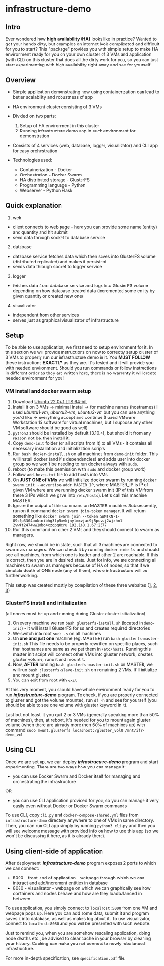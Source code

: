 # infrastructure-demo

## Intro
Ever wondered how **high availability (HA)** looks like in practice? Wanted to get your hands dirty, but examples on internet look complicated and difficult for you to start? This "package" provides you with simple setup to make HA environment ready for you on your own cluster of 3 VMs and application (with CLI) on this cluster that does all the dirty work for you, so you can just start experimenting with high availability right away and see for yourself.

## Overview
- Simple application demonstrating how using containerization can lead to better scalability and robustness of app
- HA environment cluster consisting of 3 VMs
- Divided on two parts:
  1. Setup of HA environment in this cluster
  2. Running infrastructure demo app in such environment for demonstration
  
- Consists of 4 services (web, database, logger, visualizator) and CLI app for easy orchestration
- Technologies used:
  - Containerization - Docker
  - Orchestration - Docker Swarm
  - HA distributed storage - GlusterFS
  - Programming language - Python
  - Webserver - Python Flask  

## Quick explanation
1. web
  - client connects to web page - here you can provide some name (entity) and quantity and hit submit
  - send data through socket to database service
2. database
  - database service fetches data which then saves into GlusterFS volume (distributed replicated) and makes it persistent
  - sends data through socket to logger service
3. logger
  - fetches data from database service and logs into GlusterFS volume depending on how database treated data (incremented some entity by given quantity or created new one)
4. visualizator
  - independent from other services
  - serves just as graphical visualizator of infrastructure

## Setup
To be able to use application, we first need to setup environment for it. In this section we will provide instructions on how to correctly setup cluster of 3 VMs to properly run our infrastructure demo in it. You **MUST FOLLOW** these instructions **EXACTLY** as they are. It's tested and it will provide you with needed environment. Should you run commands or follow instructions in different order as they are written here, there is no warranty it will create needed environment for you! 

### VM install and docker swarm setup
1. Download [Ubuntu 22.04.1 LTS 64-bit](https://ubuntu.com/download/desktop)
2. Install it on 3 VMs -> minimal install -> for machine names (hostnames) I used *ubuntu1-vm*, *ubuntu2-vm*, *ubuntu3-vm* but you can use anything you'd like -> everything accept and continue (I used VMware Workstation 15 software for virtual machines, but I suppose any other VM software should be good as well)
3. `python3` should be installed by default (3.10.4), but should it from any reason not be, then install it.
4. Copy `demo-init` folder (or all scripts from it) to all VMs - it contains all necessary installation and initialization scripts
5. Run `bash docker-install.sh` on all machines from `demo-init` folder. This will install docker (and it's dependencies) and adds user into docker group so we won't be needing to run docker always with `sudo`.
6. reboot (to make this permission with `sudo` and docker group work)
7. Follow `add-hosts.txt` file to add hosts into VMs
8. On **JUST ONE of VMs** we will initialize docker swarm by running `docker swarm init --advertise-addr MASTER_IP`, where MASTER_IP is IP of given VM where are we running docker swarm init (IP of this VM from these 3 IPs which we gave into `/etc/hosts`). Let's call this machine MASTER.
9. Ignore the output of this command on MASTER machine. Subsequently, run on it command `docker swarm join-token manager`. It will return something like `docker swarm join --token SWMTKN-1-09c0p3304ookcnibhg3lp5ovkjnylmxwjac9j5puvsj2wjzhn1-2vw4t2474ww1mbq4xzqpg0cru 192.168.1.67:2377`
10. Run this command on other 2 VMs and they should connect to swarm as managers.

Right now, we should be in state, such that all 3 machines are connected to swarm as managers. We can check it by running `docker node ls` and should see all machines, from which one is leader and other 2 are reachable. If this is correct, then you are in desired state.
Just for info, we are connecting all machines to swarm as managers because of HA of nodes, so that if we simulate death of ONE node (any of them), whole infrastructure will be further working.

This setup was created mostly by compilation of these three websites ([1](https://thenewstack.io/tutorial-create-a-docker-swarm-with-persistent-storage-using-glusterfs/), [2](https://docs.docker.com/engine/install/ubuntu/), [3](https://docs.docker.com/engine/install/linux-postinstall/))

### GlusterFS install and initialization
(all nodes must be up and running during Gluster cluster initialization)
1. On every machine we run `bash glusterfs-install.sh` (located in `demo-init`) - it will install GlusterFS for us and creates required directories
2. We switch into root `sudo -s` on all machines
3. On **one and just one** machine (eg. MASTER) run `bash glusterfs-master-init.sh` This file needs to be properly rewritten on specific places, such that hostnames are same as we put them in `/etc/hosts`. Running this master init script will connect other VMs into gluster network, creates gluster volume, runs it and mount it.
4. Now, **AFTER** running `bash glusterfs-master-init.sh` on MASTER, we will run `bash glusterfs-slave-init.sh` on remaining 2 VMs. It'll initialize and mount gluster.
5. You can exit from root with `exit`

At this very moment, you should have whole environment ready for you to run **_infrastructure-demo_** program. To check, if you are properly connected to gluster and got the volume mounted, run `df -h` and see for yourself (you should be able to see one volume with gluster keyword in it).

Last but not least, it you quit 2 or 3 VMs (generally speaking more than 50% of machines), then, at reboot, it's needed for you to mount again gluster volume (when there are already more then 50% of machines up) with command `sudo mount.glusterfs localhost:/gluster_vol0 /mnt/ifr-demo_vol`

## Using CLI
Once we are set up, we can deploy **_infrastrucutre-demo_** program and start experimenting. There are two ways how you can manage it:
- you can use Docker Swarm and Docker itself for managing and orchestrating the infrastructure

OR

- you can use CLI application provided for you, so you can manage it very easily even without Docker or Docker Swarm commands

To use CLI, copy `cli.py` and `docker-compose-shared.yml` files from `infrastructure-demo` directory anywhere to one of VMs in same directory. Then, you can run CLI app simply by running `python3 cli.py` and then you will see welcome message with provided info on how to use this app (so we won't be discussing it here, as it is already there).

## Using client-side of application
After deployment, **_infrastructure-demo_** program exposes 2 ports to which we can connect:
- 5000 - front-end of application - webpage through which we can interact and add/increment entities in database
- 8080 - visualizator - webpage on which we can graphically see how containers and nodes behave and how are they loadbalanced in between

To use application, you simply connect to `localhost:5000` from one VM and webpage pops up. Here you can add some data, submit it and program saves it into database, as well as makes log about it.
To use visualizator, connect to `localhost:8080` and you will be presented with such website.

Just to remind you, when you are somehow rescaling application, doing node deaths etc., be advised to clear cache in your browser by cleaning your history. Caching can make you not connect to newly rebalanced infrastructure.



For more in-depth specification, see `specification.pdf` file.
